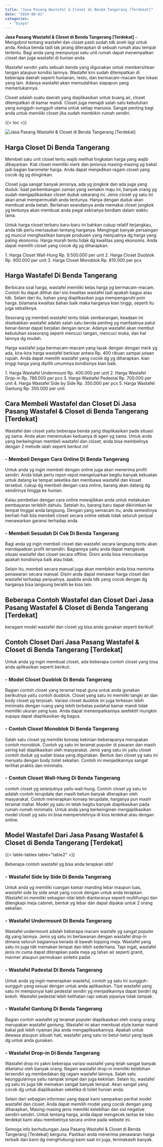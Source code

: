 ```yaml
---
title: "Jasa Pasang Wastafel & Closet di Benda Tangerang [Terdekat]"
date: "2024-08-01"
categories: 
  - "biaya"
---
```


**Jasa Pasang Wastafel & Closet di Benda Tangerang \[Terdekat\]** – Mengobrol tentang wastafel dan closet pasti sudah tdk aneh lagi untuk anda. Kedua benda tadi tak jarang diterapkan di sebuah rumah atau tempat tertentu. Bagi anda yang mempunyai satu unit rumah dapat menempatkan closet dan juga wastafel di hunian anda.

Wastafel sendiri yaitu sebuah benda yang digunakan untuk membersihkan tangan ataupun kondisi lainnya. Wastafel kini sudah ditempatkan di beberapa daerah seperti hunianan, resto, dan bermacam-macam tipe lokasi yang lain. Adanya wastafel akan memudahkan siapapun yang memerlukannya.

Closet adalah suatu daerah yang diaplikasikan untuk buang air, closet ditempatkan di kamar mandi. Closet juga menajdi salah satu kebutuhan yang sungguh-sungguh utama untuk setiap manusia. Sangat penting bagi anda untuk memiliki closet jika sudah membikin rumah sendiri.

{{< toc >}}

![Jasa Pasang Wastafel & Closet di Benda Tangerang [Terdekat]](/images/wastafel-closet-murah35.png)

## Harga Closet Di Benda Tangerang

Membeli satu unit closet tentu wajib melihat tingkatan harga yang wajib dibayarkan. Kiat closet memiliki merk dan jenisnya masing-masing yg bakal jadi bagian barometer harga. Anda dapat menjadikan ragam closet yang cocok dg yg diinginkan.

Closet juga sangat banyak jenisnya, ada yg jongkok dan ada juga yang duduk. Saat perkembangan zaman yang semakin maju ini, banyak orang yg sudah mengaplikasikan closet duduk sekarang ini. Jenis closet yg satu ini akan amat mempermudah anda tentunya. Hanya dengan duduk akan membuat anda betah. Berlainan seandainya anda memakai closet jongkok yg tentunya akan membuat anda pegal sekiranya berdiam dalam waktu lama.

Untuk harga closet terbaru baru-baru ini bahkan cukup relatif terjangkau, anda tdk perlu merisaukan tentang harganya. Mengingat banyak persaingan yg muncul menghasilkan banyak produsen yang menjualnya dg harga yang paling ekonomis. Harga murah tentu tidak dg kwalitas yang ekonomis. Anda dapat memilih closet yang cocok dg yg diharapkan.

1\. Harga Closet Wall-Hung Rp. 9.500.000 per unit 2. Harga Closet Duoblok Rp. 900.000 per unit 3. Harga Closet Monoblok Rp. 810.000 per pcs

## Harga Wastafel Di Benda Tangerang

Berbicara soal harga, wastafel memiliki kelas harga yg bermacam-macam. Contoh itu dapat dilihat dari sisi kwalitas wastafel tadi apakah bagus atau tdk. Selain dari itu, bahan yang diaplikasikan juga mempengaruhi poin harga. bilamana kwalitas bahan baik maka harganya kian tinggi, seperti itu juga sebaliknya.

Sesorang yg membeli wastafel tentu tidak sembarangan, keadaan ini disebabkan wastafel adalah salah satu benda penting yg manfaatnya patut benar-benar dapat berjalan dengan lancar. Adanya wastafel akan membut kebutuhan seseorang seperti mencuci tangan, mencuci muka, dan hal lainnya dg mudah.

Harga wastafel juga bermacam-macam yang layak dengan dengan merk yg ada, kira-kira harga wastafel berkisar antara Rp. 400 ribuan sampai jutaan rupiah. Anda dapat memilih wastafel yang cocok dg yg diharapkan. kian tinggi harga yang dipilih umumnya kondisinya kian baik.

1\. Harga Wastafel Undermount Rp. 400.000 per unit 2. Harga Wastafel Drop-in Rp. 786.000 per pcs 3. Harga Wastafel Pedestal Rp. 700.000 per unit 4. Harga Wastafel Side by Side Rp. 350.000 per pcs 5. Harga Wastafel Gantung Rp. 350.000 per unit

## Cara Membeli Wastafel dan Closet Di Jasa Pasang Wastafel & Closet di Benda Tangerang \[Terdekat\]

Wastafel dan closet yaitu beberapa benda yang diaplikasikan pada situasi yg sama. Anda akan menemukan keduanya di agen yg sama. Untuk anda yang berkeinginan membeli wastafel dan closet, anda bisa membelinya dengan 2 metode ialah seperti berikut ini!

### \- Membeli Dengan Cara Online Di Benda Tangerang

Untuk anda yg ingin membeli dengan online juga akan menerima profit sendiri. Anda tidak perlu repot-repot mengeluarkan begitu banyak kekuatan untuk datang ke tempat seketika dan membawa wastafel dan kloset tersebut. cukup dg membeli dengan cara online, barang akan datang dg sendirinya hingga ke hunian.

Kalau pembelian dengan cara online mewajibkan anda untuk melakukan pembayaran terlebih dahulu. Setelah itu, barang baru dapat dikirimkan ke tempat tinggal anda langsung. Dengan yang semacam itu, anda semestinya berhati-hati bila membeli closet secara online sebab tidak seluruh penjual menawarkan garansi terhadap anda.

### \- Membeli Sesudah Di Cek Di Benda Tangerang

Bagi anda yg ingin membeli closet dan wastafel secara langsung tentu akan mendapatkan profit tersendiri. Bagiannya yaitu anda dapat mengecek situasi wastafel dan closet secara offline. Disini anda bisa mencobanya apakah kondisinya baik atau tidak.

Selain itu, membeli secara manual juga akan membikin anda bisa meminta penawaran secara manual. Disini anda dapat menawar harga closet dan wastafel terhadap penjualnya. apabila anda tdk yang cocok dengan dg harganya bisa langsung beralih ke kios lain.

## Beberapa Contoh Wastafel dan Closet Dari Jasa Pasang Wastafel & Closet di Benda Tangerang \[Terdekat\]

beragam model wastafel dan closet yg bisa anda gunakan seperti berikut!

## Contoh Closet Dari Jasa Pasang Wastafel & Closet di Benda Tangerang \[Terdekat\]

Untuk anda yg ingin membuat closet, ada beberapa contoh closet yang bisa anda aplikasikan seperti berikut:

### \- Model Closet Duoblok Di Benda Tangerang

Bagian contoh closet yang teramat tepat guna untuk anda gunakan berikutnya yaitu contoh duoblok. Closet yang satu ini memiliki tangki air dan body closet yg terpisah. Variasi closet duoblok ini juga terkesan lebih minimalis dengan ruang yang lebih terbatas padahal kamar mandi tidak memiliki ukuran yang luas. Anda dapat menempatkannya seefektif mungkin supaya dapat diaplikasikan dg bagus.

### \- Contoh Closet Monoblok Di Benda Tangerang

Salah satu closet yg memiliki konsep kekinian beberapanya merupakan contoh monoblok. Contoh yg satu ini teramat populer di pasaran dan masih sering kali diaplikasikan oleh masyarakat. Jenis yang satu ini yaitu closet contoh duduk yg sudah biasa yang digunakan. Bentuk dari closet yg satu ini menyatu dengan body toilet sekalian. Contoh ini menjadikannya sangat terlihat praktis dan minimalis.

### \- Contoh Closet Wall-Hung Di Benda Tangerang

contoh closet yg selanjutnya yaitu wall-hung. Contoh closet yg satu ini adalah contoh terupdate dan masih belum banyak diterapkan oleh masyarakat. Contoh menerapkan konsep terupdate, harganya pun masih teramat mahal. Model yg satu ini telah begitu banyak diaplikasikan pada rumah-rumah minimalis. Untuk anda yang berkeinginan mengaplikasikan model closet yg satu ini bisa memperolehnya di kios terdekat atau dengan online.

## Model Wastafel Dari Jasa Pasang Wastafel & Closet di Benda Tangerang \[Terdekat\]

{{< table-tables table="table2" >}}

Beberapa contoh wastafel yg bisa anda terapkan sbb!

### \- Wastafel Side by Side Di Benda Tangerang

Untuk anda yg memiliki ruangan kamar manding lebar maupun luas, wastafel side by side amat yang cocok dengan untuk anda terapkan. Wastafel ini memiliki sebagian nilai lebih diantaranya seperti multifungsi dan dilengkapi meja cabinet, bentuk yg lebar dan dapat dipakai untuk 2 orang sekalian.

### \- Wastafel Undermount Di Benda Tangerang

Wastafel undermount adalah beberapa macam wastafe yg sangat populer dg yang lainnya. Jenis yg satu ini berlawanan dengan wastafel drop-in dimana seluruh bagiannya berada di bawah topping meja. Wastafel yang satu ini juga tdk memakan tempat dan lebih sederhana. Tapi ingat, wastafel jenis ini cuma dapat diterapkan pada meja yg tahan air seperti granit, marmer ataupun permukaan sintetis padat.

### \- Wastafel Padestal Di Benda Tangerang

Untuk anda yg ingin menerapkan wasteful, contoh yg satu ini sungguh-sungguh yang sesuai dengan untuk anda aplikasikan. Tipe wastafel yang satu ini mempunyai kaki pedestal sendiri yg menjadikannya dapat berdiri dg kokoh. Wastafel pedestal lebih kelihatan rapi sebab pipanya tidak tampak.

### \- Wastafel Gantung Di Benda Tangerang

Bagian contoh wastafel yg teramat populer diaplikasikan oleh orang-orang merupakan wastafel gantung. Wastafel ini akan membuat style kamar mandi bakal jadi lebih nyaman jika anda mengaplikasikannya. Apakah untuk dewasa ataupun sibuah hati, wastafel yang satu ini betul-betul yang layak dg untuk anda gunakan.

### \- Wastafel Drop-in Di Benda Tangerang

Wastafel drop ini yakni beberapa variasi wastafel yang telah sangat banyak diketahui oleh banyak orang. Ragam wastafel drop-in memiliki kelebihan tersendiri yg membedakan dg ragam wastafel lainnya. Salah satu keunggulannya yaitu nampak simpel dan juga kekinian. Selain itu, wastafel yg satu ini juga tdk memakan sangat banyak tempat. Akan sangat yang cocok dg untuk diaplikasikan seketika di toilet hunian anda.

Selain dari sebagian informasi yang dapat kami sampaikan perihal model wastafel dan closet. Anda dapat memilih model yang cocok dengan yang diharapkan, Masing-masing jenis memiliki kelebihan dan sisi negative sendiri-sendiri. Untuk tentang harga, anda dapat mengecek lantas ke toko terdekat kami atau membelinya secara online pada website ini.

Semoga info berhubungan Jasa Pasang Wastafel & Closet di Benda Tangerang \[Terdekat\] berguna. Pastikan anda menerima penawaran harga terbaik dari kami dg mengHubungi kami saat ini juga, terimakasih banyak.
